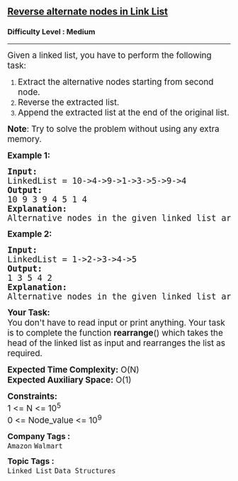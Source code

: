 <h2><a href="https://practice.geeksforgeeks.org/problems/given-a-linked-list-reverse-alternate-nodes-and-append-at-the-end/0">Reverse alternate nodes in Link List</a></h2><h3>Difficulty Level : Medium</h3><hr><div class="problems_problem_content__Xm_eO"><p><span style="font-size: 14pt;">Given a linked list, you have to perform&nbsp;the following task:</span></p>
<ol>
<li><span style="font-size: 14pt;">Extract the&nbsp;alternative nodes&nbsp;starting from second node.</span></li>
<li><span style="font-size: 14pt;">Reverse the extracted list.</span></li>
<li><span style="font-size: 14pt;">Append the extracted list at the end of the original list.</span></li>
</ol>
<p><span style="font-size: 14pt;"><strong>Note</strong>: Try to solve the problem without using any extra memory.</span></p>
<p><span style="font-size: 14pt;"><strong>Example 1:</strong></span></p>
<pre><span style="font-size: 14pt;"><strong>Input:
</strong>LinkedList = 10-&gt;4-&gt;9-&gt;1-&gt;3-&gt;5-&gt;9-&gt;4
<strong>Output: <br></strong>10 9 3 9 4 5 1 4<strong>
Explanation: <br></strong>Alternative nodes in the given linked list are 4,1,5,4. Reversing the alternative nodes from the given list, and then appending them to the end of the list results in a list 10-&gt;9-&gt;3-&gt;9-&gt;4-&gt;5-&gt;1-&gt;4.
</span></pre>
<p><span style="font-size: 14pt;"><strong>Example 2:</strong></span></p>
<pre><span style="font-size: 14pt;"><strong>Input:
</strong>LinkedList = 1-&gt;2-&gt;3-&gt;4-&gt;5
<strong>Output: <br></strong>1 3 5 4 2&nbsp;<strong>
Explanation:<br></strong>Alternative nodes in the given linked list are 2 and 4. Reversing the alternative nodes from the given list, and then appending them to the end of the list results in a list 1-&gt;3-&gt;5-&gt;4-&gt;2.</span></pre>
<p><span style="font-size: 14pt;"><strong>Your Task:</strong><br>You don't have to read input or print anything. Your&nbsp;task is to complete the function&nbsp;<strong>rearrange</strong>() which takes the head of the linked list as input and&nbsp;rearranges the list as required.</span></p>
<p><span style="font-size: 14pt;"><strong>Expected Time Complexity:</strong>&nbsp;O(N)<br><strong>Expected Auxiliary Space:</strong>&nbsp;O(1)</span></p>
<p><span style="font-size: 14pt;"><strong>Constraints:</strong><br>1 &lt;= N &lt;= 10<sup>5</sup><br>0 &lt;= Node_value &lt;= 10<sup>9</sup></span></p></div><p><span style=font-size:18px><strong>Company Tags : </strong><br><code>Amazon</code>&nbsp;<code>Walmart</code>&nbsp;<br><p><span style=font-size:18px><strong>Topic Tags : </strong><br><code>Linked List</code>&nbsp;<code>Data Structures</code>&nbsp;